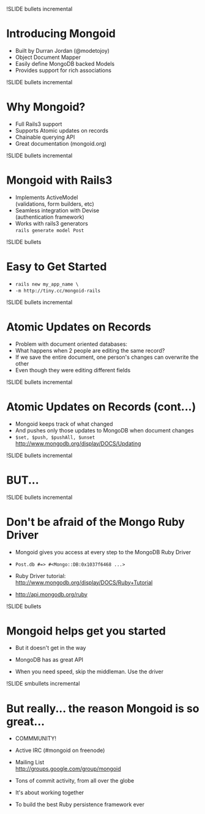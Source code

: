 !SLIDE bullets incremental

# Introducing Mongoid

* Built by Durran Jordan (@modetojoy)
* Object Document Mapper
* Easily define MongoDB backed Models
* Provides support for rich associations

!SLIDE bullets incremental

# Why Mongoid?
* Full Rails3 support
* Supports Atomic updates on records
* Chainable querying API
* Great documentation (mongoid.org)

!SLIDE bullets incremental

# Mongoid with Rails3

* Implements ActiveModel<br>(validations, form builders, etc)
* Seamless integration with Devise<br>(authentication framework)
* Works with rails3 generators<br>`rails generate model Post`

!SLIDE bullets

# Easy to Get Started

* `rails new my_app_name \ `
* `-m http://tiny.cc/mongoid-rails`


!SLIDE bullets incremental

# Atomic Updates on Records

* Problem with document oriented databases:
* What happens when 2 people are editing the same record?
* If we save the entire document, one person's changes can overwrite the other
* Even though they were editing different fields

!SLIDE bullets incremental

# Atomic Updates on Records (cont...)

* Mongoid keeps track of what changed
* And pushes only those updates to MongoDB when document changes
* `$set, $push, $pushAll, $unset`<br> http://www.mongodb.org/display/DOCS/Updating

!SLIDE bullets incremental

# BUT...


!SLIDE bullets incremental

# Don't be afraid of the Mongo Ruby Driver

* Mongoid gives you access at every step to the MongoDB Ruby Driver

* `Post.db #=> #<Mongo::DB:0x1037f6468 ...>`

* Ruby Driver tutorial: http://www.mongodb.org/display/DOCS/Ruby+Tutorial

* http://api.mongodb.org/ruby

!SLIDE bullets

# Mongoid helps get you started

* But it doesn't get in the way

* MongoDB has as great API

* When you need speed, skip the middleman. Use the driver


!SLIDE smbullets incremental

# But really... the reason Mongoid is so great...

* COMMMUNITY!

* Active IRC (#mongoid on freenode)

* Mailing List<br>http://groups.google.com/group/mongoid

* Tons of commit activity, from all over the globe

* It's about working together

* To build the best Ruby persistence framework ever